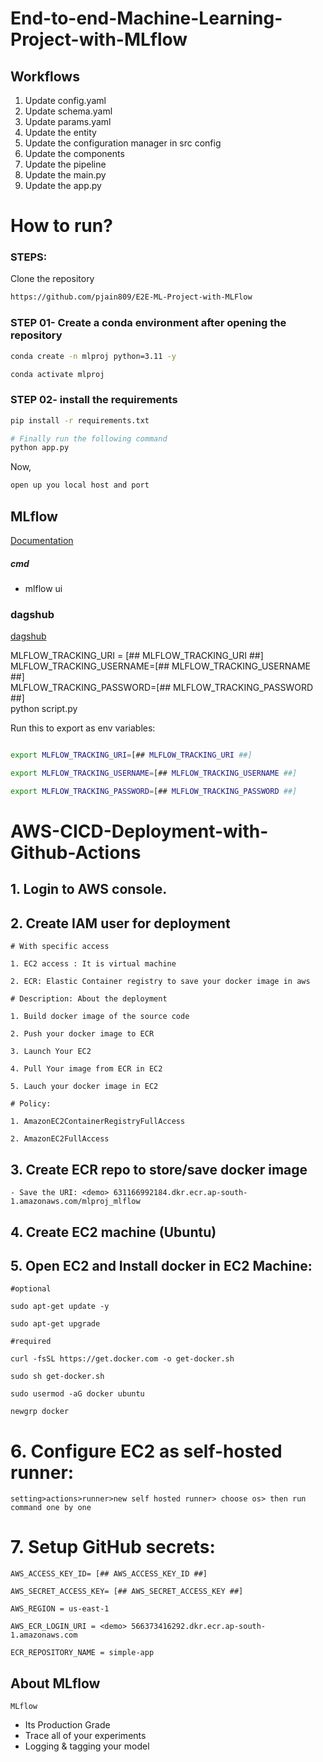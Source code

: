 # End-to-end-Machine-Learning-Project-with-MLflow


## Workflows

1. Update config.yaml
2. Update schema.yaml
3. Update params.yaml
4. Update the entity
5. Update the configuration manager in src config
6. Update the components
7. Update the pipeline 
8. Update the main.py
9. Update the app.py



# How to run?
### STEPS:

Clone the repository

```bash
https://github.com/pjain809/E2E-ML-Project-with-MLFlow
```
### STEP 01- Create a conda environment after opening the repository

```bash
conda create -n mlproj python=3.11 -y
```

```bash
conda activate mlproj
```


### STEP 02- install the requirements
```bash
pip install -r requirements.txt
```


```bash
# Finally run the following command
python app.py
```

Now,
```bash
open up you local host and port
```



## MLflow

[Documentation](https://mlflow.org/docs/latest/index.html)


##### cmd
- mlflow ui

### dagshub
[dagshub](https://dagshub.com/)

MLFLOW_TRACKING_URI = [## MLFLOW_TRACKING_URI ##] \
MLFLOW_TRACKING_USERNAME=[## MLFLOW_TRACKING_USERNAME ##] \
MLFLOW_TRACKING_PASSWORD=[## MLFLOW_TRACKING_PASSWORD ##] \
python script.py

Run this to export as env variables:

```bash

export MLFLOW_TRACKING_URI=[## MLFLOW_TRACKING_URI ##]

export MLFLOW_TRACKING_USERNAME=[## MLFLOW_TRACKING_USERNAME ##]

export MLFLOW_TRACKING_PASSWORD=[## MLFLOW_TRACKING_PASSWORD ##]

```



# AWS-CICD-Deployment-with-Github-Actions

## 1. Login to AWS console.

## 2. Create IAM user for deployment

	# With specific access

	1. EC2 access : It is virtual machine

	2. ECR: Elastic Container registry to save your docker image in aws

	# Description: About the deployment

	1. Build docker image of the source code

	2. Push your docker image to ECR

	3. Launch Your EC2 

	4. Pull Your image from ECR in EC2

	5. Lauch your docker image in EC2

	# Policy:

	1. AmazonEC2ContainerRegistryFullAccess

	2. AmazonEC2FullAccess

	
## 3. Create ECR repo to store/save docker image
    - Save the URI: <demo> 631166992184.dkr.ecr.ap-south-1.amazonaws.com/mlproj_mlflow
	
## 4. Create EC2 machine (Ubuntu) 

## 5. Open EC2 and Install docker in EC2 Machine:

	#optional

	sudo apt-get update -y

	sudo apt-get upgrade
	
	#required

	curl -fsSL https://get.docker.com -o get-docker.sh

	sudo sh get-docker.sh

	sudo usermod -aG docker ubuntu

	newgrp docker
	
# 6. Configure EC2 as self-hosted runner:
    setting>actions>runner>new self hosted runner> choose os> then run command one by one

# 7. Setup GitHub secrets:

    AWS_ACCESS_KEY_ID= [## AWS_ACCESS_KEY_ID ##]

    AWS_SECRET_ACCESS_KEY= [## AWS_SECRET_ACCESS_KEY ##]

    AWS_REGION = us-east-1

    AWS_ECR_LOGIN_URI = <demo> 566373416292.dkr.ecr.ap-south-1.amazonaws.com

    ECR_REPOSITORY_NAME = simple-app


## About MLflow 
    MLflow

 - Its Production Grade
 - Trace all of your experiments
 - Logging & tagging your model
